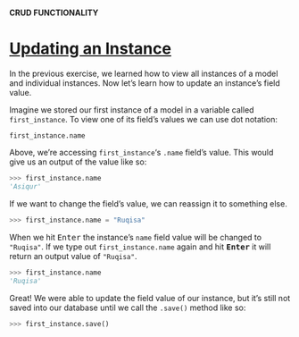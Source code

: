 #### CRUD FUNCTIONALITY

# [Updating an Instance](https://www.codecademy.com/paths/build-python-web-apps-with-django/tracks/data-in-django/modules/django-models-and-databases/lessons/django-crud-functionality/exercises/updating-an-instance)

In the previous exercise, we learned how to view all instances of a model and individual instances. 
Now let’s learn how to update an instance’s field value.

Imagine we stored our first instance of a model in a variable called `first_instance`. 
To view one of its field’s values we can use dot notation:
```py
first_instance.name
```
Above, we’re accessing `first_instance`‘s `.name` field’s value. 
This would give us an output of the value like so:
```py
>>> first_instance.name
'Asiqur'
```
If we want to change the field’s value, we can reassign it to something else.
```py
>>> first_instance.name = "Ruqisa"
```
When we hit <kbd>Enter</kbd> the instance’s `name` field value will be changed to `"Ruqisa"`. 
If we type out `first_instance.name` again and hit <kbd><b>Enter</b></kbd> it will return an output value of `"Ruqisa"`.
```py
>>> first_instance.name
'Ruqisa'
```
Great! We were able to update the field value of our instance, but it’s still not saved into our database until we call the `.save()` method like so:
```py
>>> first_instance.save()
```
